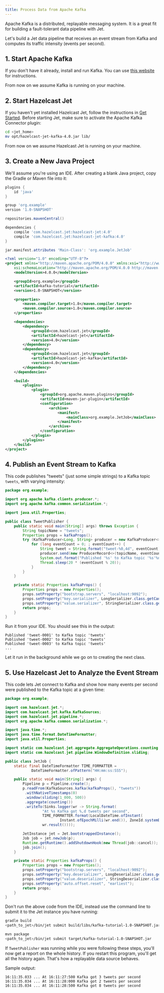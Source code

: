 ```yaml
---
title: Process Data from Apache Kafka
---
```


Apache Kafka is a distributed, replayable messaging system. It is a
great fit for building a fault-tolerant data pipeline with Jet.

Let's build a Jet data pipeline that receives an event stream from
Kafka and computes its traffic intensity (events per second).

## 1. Start Apache Kafka

If you don't have it already, install and run Kafka. You can use [this
website](https://www.tutorialkart.com/apache-kafka/install-apache-kafka-on-ubuntu/)
for instructions.

From now on we assume Kafka is running on your machine.

## 2. Start Hazelcast Jet

If you haven't yet installed Hazelcast Jet, follow the instructions in
[Get Started](/docs/get-started/installation). Before starting Jet,
make sure to activate the Apache Kafka Connector plugin:

```bash
cd <jet_home>
mv opt/hazelcast-jet-kafka-4.0.jar lib/
```

From now on we assume Hazelcast Jet is running on your machine.

## 3. Create a New Java Project

We'll assume you're using an IDE. After creating a blank Java project,
copy the Gradle or Maven file into it:

<!--DOCUSAURUS_CODE_TABS-->

<!--Gradle-->

```groovy
plugins {
    id 'java'
}

group 'org.example'
version '1.0-SNAPSHOT'

repositories.mavenCentral()

dependencies {
    compile 'com.hazelcast.jet:hazelcast-jet:4.0'
    compile 'com.hazelcast.jet:hazelcast-jet-kafka:4.0'
}

jar.manifest.attributes 'Main-Class': 'org.example.JetJob'
```

<!--Maven-->

```xml
<?xml version="1.0" encoding="UTF-8"?>
<project xmlns="http://maven.apache.org/POM/4.0.0" xmlns:xsi="http://www.w3.org/2001/XMLSchema-instance"
    xsi:schemaLocation="http://maven.apache.org/POM/4.0.0 http://maven.apache.org/xsd/maven-4.0.0.xsd">
    <modelVersion>4.0.0</modelVersion>

    <groupId>org.example</groupId>
    <artifactId>kafka-tutorial</artifactId>
    <version>1.0-SNAPSHOT</version>

    <properties>
        <maven.compiler.target>1.8</maven.compiler.target>
        <maven.compiler.source>1.8</maven.compiler.source>
    </properties>

    <dependencies>
        <dependency>
            <groupId>com.hazelcast.jet</groupId>
            <artifactId>hazelcast-jet</artifactId>
            <version>4.0</version>
        </dependency>
        <dependency>
            <groupId>com.hazelcast.jet</groupId>
            <artifactId>hazelcast-jet-kafka</artifactId>
            <version>4.0</version>
        </dependency>
    </dependencies>

    <build>
        <plugins>
            <plugin>
                <groupId>org.apache.maven.plugins</groupId>
                <artifactId>maven-jar-plugin</artifactId>
                <configuration>
                    <archive>
                        <manifest>
                            <mainClass>org.example.JetJob</mainClass>
                        </manifest>
                    </archive>
                </configuration>
            </plugin>
        </plugins>
    </build>
</project>
```

<!--END_DOCUSAURUS_CODE_TABS-->

## 4. Publish an Event Stream to Kafka

This code publishes "tweets" (just some simple strings) to a Kafka topic
`tweets`, with varying intensity:

```java
package org.example;

import org.apache.kafka.clients.producer.*;
import org.apache.kafka.common.serialization.*;

import java.util.Properties;

public class TweetPublisher {
    public static void main(String[] args) throws Exception {
        String topicName = "tweets";
        Properties props = kafkaProps();
        try (KafkaProducer<Long, String> producer = new KafkaProducer<>(props)) {
            for (long eventCount = 0; ; eventCount++) {
                String tweet = String.format("tweet-%0,4d", eventCount);
                producer.send(new ProducerRecord<>(topicName, eventCount, tweet));
                System.out.format("Published '%s' to Kafka topic '%s'%n", tweet, topicName);
                Thread.sleep(20 * (eventCount % 20));
            }
        }
    }

    private static Properties kafkaProps() {
        Properties props = new Properties();
        props.setProperty("bootstrap.servers", "localhost:9092");
        props.setProperty("key.serializer", LongSerializer.class.getCanonicalName());
        props.setProperty("value.serializer", StringSerializer.class.getCanonicalName());
        return props;
    }
}
```

Run it from your IDE. You should see this in the output:

```text
Published 'tweet-0001' to Kafka topic 'tweets'
Published 'tweet-0002' to Kafka topic 'tweets'
Published 'tweet-0003' to Kafka topic 'tweets'
...
```

Let it run in the background while we go on to creating the next class.

## 5. Use Hazelcast Jet to Analyze the Event Stream

This code lets Jet connect to Kafka and show how many events per second
were published to the Kafka topic at a given time:

```java
package org.example;

import com.hazelcast.jet.*;
import com.hazelcast.jet.kafka.KafkaSources;
import com.hazelcast.jet.pipeline.*;
import org.apache.kafka.common.serialization.*;

import java.time.*;
import java.time.format.DateTimeFormatter;
import java.util.Properties;

import static com.hazelcast.jet.aggregate.AggregateOperations.counting;
import static com.hazelcast.jet.pipeline.WindowDefinition.sliding;

public class JetJob {
    static final DateTimeFormatter TIME_FORMATTER =
            DateTimeFormatter.ofPattern("HH:mm:ss:SSS");

    public static void main(String[] args) {
        Pipeline p = Pipeline.create();
        p.readFrom(KafkaSources.kafka(kafkaProps(), "tweets"))
         .withNativeTimestamps(0)
         .window(sliding(1_000, 500))
         .aggregate(counting())
         .writeTo(Sinks.logger(wr -> String.format(
                 "At %s Kafka got %,d tweets per second",
                 TIME_FORMATTER.format(LocalDateTime.ofInstant(
                         Instant.ofEpochMilli(wr.end()), ZoneId.systemDefault())),
                 wr.result())));

        JetInstance jet = Jet.bootstrappedInstance();
        Job job = jet.newJob(p);
        Runtime.getRuntime().addShutdownHook(new Thread(job::cancel));
        job.join();
    }

    private static Properties kafkaProps() {
        Properties props = new Properties();
        props.setProperty("bootstrap.servers", "localhost:9092");
        props.setProperty("key.deserializer", LongDeserializer.class.getCanonicalName());
        props.setProperty("value.deserializer", StringDeserializer.class.getCanonicalName());
        props.setProperty("auto.offset.reset", "earliest");
        return props;
    }
}
```

Don't run the above code from the IDE, instead use the command line to
submit it to the Jet instance you have running:

<!--DOCUSAURUS_CODE_TABS-->

<!--Gradle-->

```bash
gradle build
<path_to_jet>/bin/jet submit build/libs/kafka-tutorial-1.0-SNAPSHOT.jar
```

<!--Maven-->

```bash
mvn package
<path_to_jet>/bin/jet submit target/kafka-tutorial-1.0-SNAPSHOT.jar
```

<!--END_DOCUSAURUS_CODE_TABS-->

If `TweetPublisher` was running while you were following these steps,
you'll now get a report on the whole history. If you restart this
program, you'll get all the history again. That's how a replayable data
source behaves.

Sample output:

```text
16:11:35.033 ... At 16:11:27:500 Kafka got 3 tweets per second
16:11:35.034 ... At 16:11:28:000 Kafka got 2 tweets per second
16:11:35.034 ... At 16:11:28:500 Kafka got 8 tweets per second
```
